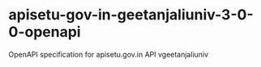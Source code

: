 # apisetu-gov-in-geetanjaliuniv-3-0-0-openapi
OpenAPI specification for apisetu.gov.in API vgeetanjaliuniv
